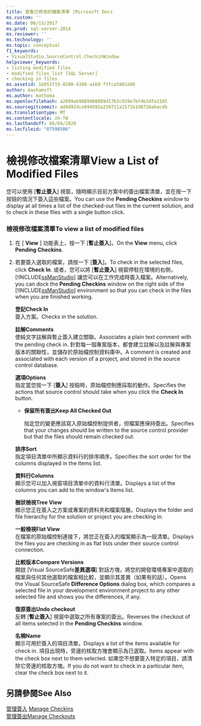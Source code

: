 ```yaml
---
title: 查看已修改的檔案清單 |Microsoft Docs
ms.custom: ''
ms.date: 06/13/2017
ms.prod: sql-server-2014
ms.reviewer: ''
ms.technology: ''
ms.topic: conceptual
f1_keywords:
- VisualStudio.SourceControl.CheckinWindow
helpviewer_keywords:
- listing modified files
- modified files list [SQL Server]
- checking in files
ms.assetid: 1b053719-8500-4300-a169-fffca5801dd0
author: mashamsft
ms.author: mathoma
ms.openlocfilehash: a2899ab9889908089d17b3c929e7bf4b2dfe2185
ms.sourcegitcommit: ad4d92dce894592a259721a1571b1d8736abacdb
ms.translationtype: MT
ms.contentlocale: zh-TW
ms.lasthandoff: 08/04/2020
ms.locfileid: "87598506"
---
```

# <a name="view-a-list-of-modified-files"></a><span data-ttu-id="fa025-102">檢視修改檔案清單</span><span class="sxs-lookup"><span data-stu-id="fa025-102">View a List of Modified Files</span></span>
  <span data-ttu-id="fa025-103">您可以使用 [**暫止簽入**] 視窗，隨時顯示目前方案中的簽出檔案清單，並在按一下按鈕的情況下簽入這些檔案。</span><span class="sxs-lookup"><span data-stu-id="fa025-103">You can use the **Pending Checkins** window to display at all times a list of the checked-out files in the current solution, and to check in these files with a single button click.</span></span>  
  
### <a name="to-view-a-list-of-modified-files"></a><span data-ttu-id="fa025-104">檢視修改檔案清單</span><span class="sxs-lookup"><span data-stu-id="fa025-104">To view a list of modified files</span></span>  
  
1.  <span data-ttu-id="fa025-105">在 [ **View** ] 功能表上，按一下 [**暫止簽入**]。</span><span class="sxs-lookup"><span data-stu-id="fa025-105">On the **View** menu, click **Pending Checkins**.</span></span>  
  
2.  <span data-ttu-id="fa025-106">若要簽入選取的檔案，請按一下 [**簽入**]。</span><span class="sxs-lookup"><span data-stu-id="fa025-106">To check in the selected files, click **Check In**.</span></span> <span data-ttu-id="fa025-107">或者，您可以將 [**暫止簽入**] 視窗停駐在環境的右側， [!INCLUDE[ssManStudio](../includes/ssmanstudio-md.md)] 讓您可以在工作完成時簽入檔案。</span><span class="sxs-lookup"><span data-stu-id="fa025-107">Alternatively, you can dock the **Pending Checkins** window on the right side of the [!INCLUDE[ssManStudio](../includes/ssmanstudio-md.md)] environment so that you can check in the files when you are finished working.</span></span>  
  
     <span data-ttu-id="fa025-108">**登記**</span><span class="sxs-lookup"><span data-stu-id="fa025-108">**Check In**</span></span>  
     <span data-ttu-id="fa025-109">簽入方案。</span><span class="sxs-lookup"><span data-stu-id="fa025-109">Checks in the solution.</span></span>  
  
     <span data-ttu-id="fa025-110">**註解**</span><span class="sxs-lookup"><span data-stu-id="fa025-110">**Comments**</span></span>  
     <span data-ttu-id="fa025-111">使純文字註解與暫止簽入建立關聯。</span><span class="sxs-lookup"><span data-stu-id="fa025-111">Associates a plain text comment with the pending check in.</span></span> <span data-ttu-id="fa025-112">針對每一個專案版本，都會建立註解以及註解與專案版本的關聯性，並儲存於原始檔控制資料庫中。</span><span class="sxs-lookup"><span data-stu-id="fa025-112">A comment is created and associated with each version of a project, and stored in the source control database.</span></span>  
  
     <span data-ttu-id="fa025-113">**選項**</span><span class="sxs-lookup"><span data-stu-id="fa025-113">**Options**</span></span>  
     <span data-ttu-id="fa025-114">指定當您按一下 [**簽入**] 按鈕時，原始檔控制應採取的動作。</span><span class="sxs-lookup"><span data-stu-id="fa025-114">Specifies the actions that source control should take when you click the **Check In** button.</span></span>  
  
    -   <span data-ttu-id="fa025-115">**保留所有簽出**</span><span class="sxs-lookup"><span data-stu-id="fa025-115">**Keep All Checked Out**</span></span>  
  
         <span data-ttu-id="fa025-116">指定您的變更應該寫入原始檔控制提供者，但檔案應保持簽出。</span><span class="sxs-lookup"><span data-stu-id="fa025-116">Specifies that your changes should be written to the source control provider but that the files should remain checked out.</span></span>  
  
     <span data-ttu-id="fa025-117">**排序**</span><span class="sxs-lookup"><span data-stu-id="fa025-117">**Sort**</span></span>  
     <span data-ttu-id="fa025-118">指定項目清單中所顯示資料行的排序順序。</span><span class="sxs-lookup"><span data-stu-id="fa025-118">Specifies the sort order for the columns displayed in the Items list.</span></span>  
  
     <span data-ttu-id="fa025-119">**資料行**</span><span class="sxs-lookup"><span data-stu-id="fa025-119">**Columns**</span></span>  
     <span data-ttu-id="fa025-120">顯示您可以加入視窗項目清單中的資料行清單。</span><span class="sxs-lookup"><span data-stu-id="fa025-120">Displays a list of the columns you can add to the window's Items list.</span></span>  
  
     <span data-ttu-id="fa025-121">**樹狀檢視**</span><span class="sxs-lookup"><span data-stu-id="fa025-121">**Tree View**</span></span>  
     <span data-ttu-id="fa025-122">顯示您正在簽入之方案或專案的資料夾和檔案階層。</span><span class="sxs-lookup"><span data-stu-id="fa025-122">Displays the folder and file hierarchy for the solution or project you are checking in.</span></span>  
  
     <span data-ttu-id="fa025-123">**一般檢視**</span><span class="sxs-lookup"><span data-stu-id="fa025-123">**Flat View**</span></span>  
     <span data-ttu-id="fa025-124">在檔案的原始檔控制連接下，將您正在簽入的檔案顯示為一般清單。</span><span class="sxs-lookup"><span data-stu-id="fa025-124">Displays the files you are checking in as flat lists under their source control connection.</span></span>  
  
     <span data-ttu-id="fa025-125">**比較版本**</span><span class="sxs-lookup"><span data-stu-id="fa025-125">**Compare Versions**</span></span>  
     <span data-ttu-id="fa025-126">開啟 [Visual SourceSafe**差異選項**] 對話方塊，將您的開發環境專案中選取的檔案與任何其他選取的檔案相比較，並顯示其差異（如果有的話）。</span><span class="sxs-lookup"><span data-stu-id="fa025-126">Opens the Visual SourceSafe **Difference Options** dialog box, which compares a selected file in your development environment project to any other selected file and shows you the differences, if any.</span></span>  
  
     <span data-ttu-id="fa025-127">**復原簽出**</span><span class="sxs-lookup"><span data-stu-id="fa025-127">**Undo checkout**</span></span>  
     <span data-ttu-id="fa025-128">反轉 [**暫止簽入**] 視窗中選取之所有專案的簽出。</span><span class="sxs-lookup"><span data-stu-id="fa025-128">Reverses the checkout of all items selected in the **Pending Checkins** window.</span></span>  
  
     <span data-ttu-id="fa025-129">**名稱**</span><span class="sxs-lookup"><span data-stu-id="fa025-129">**Name**</span></span>  
     <span data-ttu-id="fa025-130">顯示可用於簽入的項目清單。</span><span class="sxs-lookup"><span data-stu-id="fa025-130">Displays a list of the items available for check in.</span></span> <span data-ttu-id="fa025-131">項目出現時，旁邊的核取方塊會顯示為已選取。</span><span class="sxs-lookup"><span data-stu-id="fa025-131">Items appear with the check box next to them selected.</span></span> <span data-ttu-id="fa025-132">如果您不想要簽入特定的項目，請清除它旁邊的核取方塊。</span><span class="sxs-lookup"><span data-stu-id="fa025-132">If you do not want to check in a particular item, clear the check box next to it.</span></span>  
  
## <a name="see-also"></a><span data-ttu-id="fa025-133">另請參閱</span><span class="sxs-lookup"><span data-stu-id="fa025-133">See Also</span></span>  
 <span data-ttu-id="fa025-134">[管理簽入](../../2014/database-engine/manage-checkins.md) </span><span class="sxs-lookup"><span data-stu-id="fa025-134">[Manage Checkins](../../2014/database-engine/manage-checkins.md) </span></span>  
 [<span data-ttu-id="fa025-135">管理簽出</span><span class="sxs-lookup"><span data-stu-id="fa025-135">Manage Checkouts</span></span>](../../2014/database-engine/manage-checkouts.md)  
  
  
